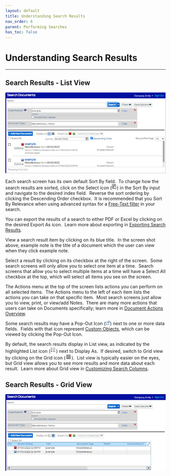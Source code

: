 ```yaml
---
layout: default
title: Understanding Search Results
nav_order: 6
parent: Performing Searches
has_toc: false
---
```

# Understanding Search Results
---
## Search Results - List View  
![](../../assets/images/tutorial-results.png)

Each search screen has its own default Sort By field.  To change how the search results are sorted, click on the Select icon (![](../../assets/images/search-icon.png)) in the Sort By input and navigate to the desired index field.  Reverse the sort ordering by clicking the Descending Order checkbox.  It is recommended that you Sort By Relevance when using advanced syntax for a [Free-Text filter](Using_Free-Text_Filters.htm) in your search.

You can export the results of a search to either PDF or Excel by clicking on the desired Export As icon.  Learn more about exporting in [Exporting Search Results](Exporting_Search_Results.htm).

View a search result item by clicking on its blue title.  In the screen shot above, example note is the title of a document which the user can view when they click example note.

Select a result by clicking on its checkbox at the right of the screen.  Some search screens will only allow you to select one item at a time.  Search screens that allow you to select multiple items at a time will have a Select All checkbox at the top, which will select all items you see on the screen.  

The Actions menu at the top of the screen lists actions you can perform on all selected items.  The Actions menu to the left of each item lists the actions you can take on that specific item.  Most search screens just allow you to view, print, or view/add Notes.  There are many more actions that users can take on Documents specifically; learn more in [Document Actions Overview](Document_Actions_Overview.htm).

Some search results may have a Pop-Out Icon (![](../../assets/images/CustomObjectViewIcon.png)) next to one or more data fields.  Fields with that icon represent [Custom Objects](Custom_Objects_Overview.htm), which can be viewed by clicking the Pop-Out Icon.

By default, the search results display in List view, as indicated by the highlighted List icon (![](../../assets/images/search-results-display-as-list.png)) next to Display As.  If desired, switch to Grid view by clicking on the Grid icon (![](../../assets/images/search-results-display-as-grid.png)).  List view is typically easier on the eyes, but Grid view allows you to see more results and more data about each result.  Learn more about Grid view in [Customizing Search Columns](Customizing_Search_Columns.htm).

## Search Results - Grid View  
![](../../assets/images/grid-view.png)
